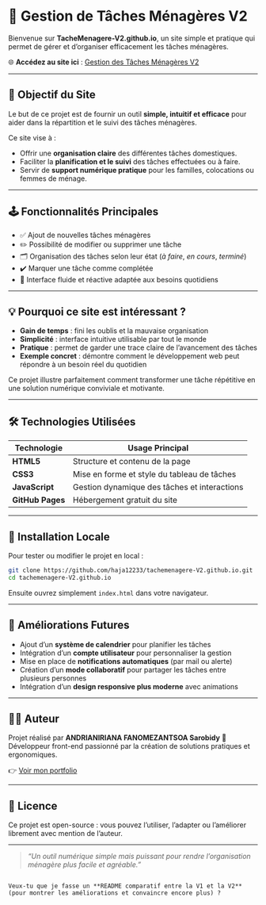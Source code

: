 # 🧹 Gestion de Tâches Ménagères V2

Bienvenue sur **TacheMenagere-V2.github.io**, un site simple et pratique qui permet de gérer et d’organiser efficacement les tâches ménagères.  

🌐 **Accédez au site ici** : [Gestion des Tâches Ménagères V2](https://haja12233.github.io/tachemenagere-V2.github.io/)

---

## 🎯 Objectif du Site

Le but de ce projet est de fournir un outil **simple, intuitif et efficace** pour aider dans la répartition et le suivi des tâches ménagères.  

Ce site vise à :  
- Offrir une **organisation claire** des différentes tâches domestiques.  
- Faciliter la **planification et le suivi** des tâches effectuées ou à faire.  
- Servir de **support numérique pratique** pour les familles, colocations ou femmes de ménage.  

---

## 🕹 Fonctionnalités Principales

- ✅ Ajout de nouvelles tâches ménagères  
- ✏️ Possibilité de modifier ou supprimer une tâche  
- 🗂️ Organisation des tâches selon leur état (*à faire*, *en cours*, *terminé*)  
- ✔️ Marquer une tâche comme complétée  
- 🔄 Interface fluide et réactive adaptée aux besoins quotidiens  

---

## 💡 Pourquoi ce site est intéressant ?

- **Gain de temps** : fini les oublis et la mauvaise organisation  
- **Simplicité** : interface intuitive utilisable par tout le monde  
- **Pratique** : permet de garder une trace claire de l’avancement des tâches  
- **Exemple concret** : démontre comment le développement web peut répondre à un besoin réel du quotidien  

Ce projet illustre parfaitement comment transformer une tâche répétitive en une solution numérique conviviale et motivante.  

---

## 🛠️ Technologies Utilisées

| Technologie  | Usage Principal                                |
|--------------|------------------------------------------------|
| **HTML5**    | Structure et contenu de la page                |
| **CSS3**     | Mise en forme et style du tableau de tâches    |
| **JavaScript** | Gestion dynamique des tâches et interactions |
| **GitHub Pages** | Hébergement gratuit du site                 |

---

## 🚀 Installation Locale

Pour tester ou modifier le projet en local :  

```bash
git clone https://github.com/haja12233/tachemenagere-V2.github.io.git
cd tachemenagere-V2.github.io
````

Ensuite ouvrez simplement `index.html` dans votre navigateur.

---

## 🔮 Améliorations Futures

* Ajout d’un **système de calendrier** pour planifier les tâches
* Intégration d’un **compte utilisateur** pour personnaliser la gestion
* Mise en place de **notifications automatiques** (par mail ou alerte)
* Création d’un **mode collaboratif** pour partager les tâches entre plusieurs personnes
* Intégration d’un **design responsive plus moderne** avec animations

---

## 👨‍💻 Auteur

Projet réalisé par **ANDRIANIRIANA FANOMEZANTSOA Sarobidy**
🎨 Développeur front-end passionné par la création de solutions pratiques et ergonomiques.

👉 [Voir mon portfolio](https://haja12233.github.io/portfolio.github.io/)

---

## 📜 Licence

Ce projet est open-source : vous pouvez l’utiliser, l’adapter ou l’améliorer librement avec mention de l’auteur.

---

> *“Un outil numérique simple mais puissant pour rendre l’organisation ménagère plus facile et agréable.”*

```

Veux-tu que je fasse un **README comparatif entre la V1 et la V2** (pour montrer les améliorations et convaincre encore plus) ?
```
